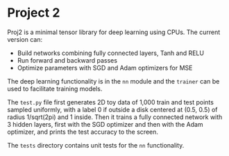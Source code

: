 # Project 2 
Proj2 is a minimal tensor library for deep learning using CPUs. The current version can:
- Build networks combining fully connected layers, Tanh and RELU
- Run forward and backward passes 
- Optimize parameters with SGD and Adam optimizers for MSE 

The deep learning functionality is in the `nn` module and the `trainer` can be used to facilitate training models.

The `test.py` file first generates 2D toy data of 1,000 train and test points sampled uniformly, with a label 0 if outside a disk centered at (0.5, 0.5) 
of radius 1/sqrt(2pi) and 1 inside. Then it trains a fully connected network with 3 hidden layers, first with the SGD optimizer and then with the Adam optimizer,
and prints the test accuracy to the screen.

The `tests` directory contains unit tests for the `nn` functionality. 
